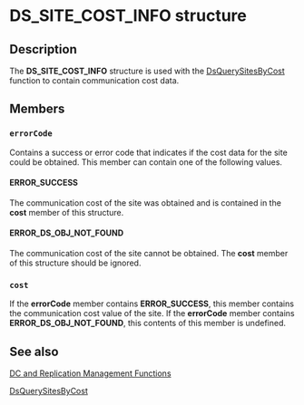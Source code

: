 # DS_SITE_COST_INFO structure

## Description

The **DS_SITE_COST_INFO** structure is used with the [DsQuerySitesByCost](https://learn.microsoft.com/windows/desktop/api/ntdsapi/nf-ntdsapi-dsquerysitesbycosta) function to contain communication cost data.

## Members

### `errorCode`

Contains a success or error code that indicates if the cost data for the site could be obtained. This member can contain one of the following values.

#### ERROR_SUCCESS

The communication cost of the site was obtained and is contained in the **cost** member of this structure.

#### ERROR_DS_OBJ_NOT_FOUND

The communication cost of the site cannot be obtained. The **cost** member of this structure should be ignored.

### `cost`

If the **errorCode** member contains **ERROR_SUCCESS**, this member contains the communication cost value of the site. If the **errorCode** member contains **ERROR_DS_OBJ_NOT_FOUND**, this contents of this member is undefined.

## See also

[DC and Replication Management Functions](https://learn.microsoft.com/windows/desktop/AD/dc-and-replication-management-functions)

[DsQuerySitesByCost](https://learn.microsoft.com/windows/desktop/api/ntdsapi/nf-ntdsapi-dsquerysitesbycosta)